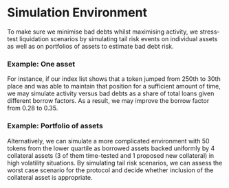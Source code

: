 # Simulation Environment

To make sure we minimise bad debts whilst maximising activity, we stress-test liquidation scenarios by simulating tail risk events on individual assets as well as on portfolios of assets to estimate bad debt risk. 

### Example: One asset

For instance, if our index list shows that a token jumped from 250th to 30th place and was able to maintain that position for a sufficient amount of time, we may simulate activity versus bad debts as a share of total loans given different borrow factors. As a result, we may improve the borrow factor from 0.28 to 0.35. 

### Example: Portfolio of assets

Alternatively, we can simulate a more complicated environment with 50 tokens from the lower quartile as borrowed assets backed uniformly by 4 collateral assets \(3 of them time-tested and 1 proposed new collateral\) in high volatility situations. By simulating tail risk scenarios, we can assess the worst case scenario for the protocol and decide whether inclusion of the collateral asset is appropriate.  


